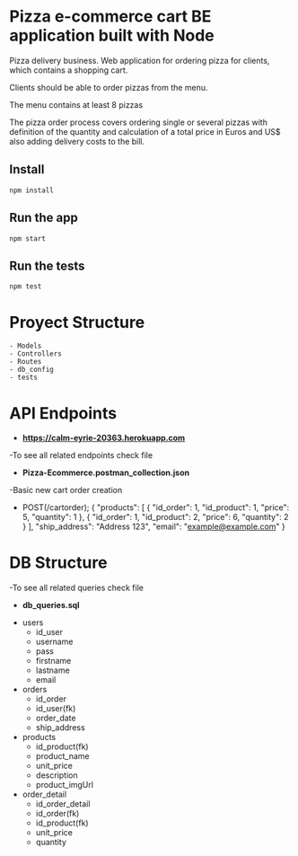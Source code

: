 ﻿# Pizza e-commerce cart BE application built with Node

Pizza delivery business.
Web application for ordering pizza for clients, which contains a shopping cart.

Clients should be able to order pizzas from the menu.

The menu contains at least 8 pizzas

The pizza order process covers ordering single or several pizzas with definition of the quantity and calculation of a total price in Euros and US$ also adding delivery costs to the bill.

## Install

    npm install

## Run the app

    npm start

## Run the tests

    npm test
    
# Proyect Structure
    - Models
    - Controllers
    - Routes
    - db_config
    - tests

# API Endpoints

- **https://calm-eyrie-20363.herokuapp.com**

-To see all related endpoints check file 

- **Pizza-Ecommerce.postman_collection.json**


-Basic new cart order creation

- POST(/cartorder);
{
    "products": [
        {
            "id_order": 1,
            "id_product": 1,
            "price": 5,
            "quantity": 1
        },
        {
            "id_order": 1,
            "id_product": 2,
            "price": 6,
            "quantity": 2
        }
    ],
    "ship_address": "Address 123",
    "email": "example@example.com"
}

# DB Structure

-To see all related queries check file 

- **db_queries.sql**

* users
    - id_user
    - username
    - pass
    - firstname
    - lastname
    - email
* orders
    - id_order
    - id_user(fk)
    - order_date
    - ship_address
* products
    - id_product(fk)
    - product_name
    - unit_price
    - description
    - product_imgUrl
* order_detail
    - id_order_detail    
    - id_order(fk)
    - id_product(fk)
    - unit_price
    - quantity
